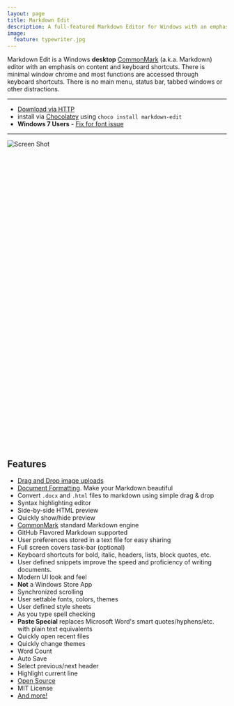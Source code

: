 ```yaml
---
layout: page
title: Markdown Edit
description: A full-featured Markdown Editor for Windows with an emphasis on content and keyboard shortcuts
image:
  feature: typewriter.jpg
---
```


Markdown Edit is a Windows **desktop**
[CommonMark](http://commonmark.org) (a.k.a. Markdown) editor with an
emphasis on content and keyboard shortcuts. There is minimal window
chrome and most functions are accessed through keyboard shortcuts. There
is no main menu, status bar, tabbed windows or other distractions.

------------------------------------------------------------------------

-   [Download via
    HTTP](http://mike-ward.net/downloads/cdn/downloads/MarkdownEditSetup.msi)
-   install via
    [Chocolatey](https://chocolatey.org/packages/markdown-edit) using
    `choco install markdown-edit`
-   **Windows 7 Users** - [Fix for font
    issue](https://github.com/mike-ward/Markdown-Edit/issues/14)

------------------------------------------------------------------------

<div style="height:700px;>
<a href="http://mike-ward.net/cdn/images/markdown-edit/markdown-edit-screenshot.png" target="_blank" style="position:absolute; width:880px; margin-left:-100px"><img src="http://mike-ward.net/cdn/images/markdown-edit/markdown-edit-screenshot.png" alt="Screen Shot"/></a>
</div>

Features
--------

-   [Drag and Drop image
    uploads](http://mike-ward.net/2015/03/31/markdown-edit-1-4-imgur-uploads/)
-   [Document
    Formatting](http://mike-ward.net/2015/04/20/markdown-edit-1-5-released/).
    Make your Markdown beautiful
-   Convert `.docx` and `.html` files to markdown using simple drag &
    drop
-   Syntax highlighting editor
-   Side-by-side HTML preview
-   Quickly show/hide preview
-   [CommonMark](http://commonmark.org) standard Markdown engine
-   GitHub Flavored Markdown supported
-   User preferences stored in a text file for easy sharing
-   Full screen covers task-bar (optional)
-   Keyboard shortcuts for bold, italic, headers, lists, block
    quotes, etc.
-   User defined snippets improve the speed and proficiency of
    writing documents.
-   Modern UI look and feel
-   **Not** a Windows Store App
-   Synchronized scrolling
-   User settable fonts, colors, themes
-   User defined style sheets
-   As you type spell checking
-   **Paste Special** replaces Microsoft Word's
    smart quotes/hyphens/etc. with plain text equivalents
-   Quickly open recent files
-   Quickly change themes
-   Word Count
-   Auto Save
-   Select previous/next header
-   Highlight current line
-   [Open Source](https://github.com/mike-ward/Markdown-Edit)
-   MIT License
-   [And more!](%7B%7Bsite.url%7D%7D/features)
